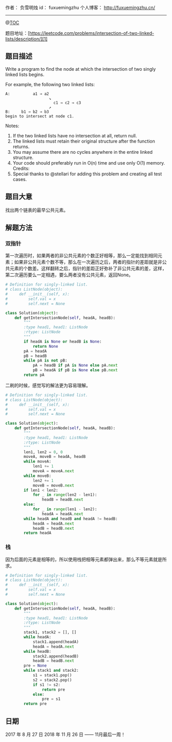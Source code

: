
作者： 负雪明烛
id：	fuxuemingzhu
个人博客：	http://fuxuemingzhu.cn/

---
@[TOC](目录)

题目地址：[https://leetcode.com/problems/intersection-of-two-linked-lists/description/][1]


## 题目描述

Write a program to find the node at which the intersection of two singly linked lists begins.


For example, the following two linked lists:

    A:          a1 → a2
                       ↘
                         c1 → c2 → c3
                       ↗            
    B:     b1 → b2 → b3
    begin to intersect at node c1.


Notes:

1. If the two linked lists have no intersection at all, return null.
1. The linked lists must retain their original structure after the function returns.
1. You may assume there are no cycles anywhere in the entire linked structure.
1. Your code should preferably run in O(n) time and use only O(1) memory.
Credits:
1. Special thanks to @stellari for adding this problem and creating all test cases.

## 题目大意

找出两个链表的最早公共元素。

## 解题方法

### 双指针

第一次遍历时，如果两者的非公共元素的个数正好相等，那么一定能找到相同元素；如果非公共元素个数不等，那么在一次遍历之后，两者的指针的差距就是非公共元素的个数差。这样翻转之后，指针的差距正好弥补了非公共元素的差，这样，第二次遍历要么一定相遇，要么两者没有公共元素，返回None。


```python
# Definition for singly-linked list.
# class ListNode(object):
#     def __init__(self, x):
#         self.val = x
#         self.next = None

class Solution(object):
    def getIntersectionNode(self, headA, headB):
        """
        :type head1, head1: ListNode
        :rtype: ListNode
        """
        if headA is None or headB is None:
            return None
        pA = headA
        pB = headB
        while pA is not pB:
            pA = headB if pA is None else pA.next
            pB = headA if pB is None else pB.next
        return pA
```

二刷的时候，感觉写的解法更为容易理解。

```python
# Definition for singly-linked list.
# class ListNode(object):
#     def __init__(self, x):
#         self.val = x
#         self.next = None

class Solution(object):
    def getIntersectionNode(self, headA, headB):
        """
        :type head1, head1: ListNode
        :rtype: ListNode
        """
        len1, len2 = 0, 0
        moveA, moveB = headA, headB
        while moveA:
            len1 += 1
            moveA = moveA.next
        while moveB:
            len2 += 1
            moveB = moveB.next
        if len1 < len2:
            for _ in range(len2 - len1):
                headB = headB.next
        else:
            for _ in range(len1 - len2):
                headA = headA.next
        while headA and headB and headA != headB:
            headA = headA.next
            headB = headB.next
        return headA
```

### 栈

因为后面的元素是相等的，所以使用栈把相等元素都弹出来，那么不等元素就是所求。

```python
# Definition for singly-linked list.
# class ListNode(object):
#     def __init__(self, x):
#         self.val = x
#         self.next = None

class Solution(object):
    def getIntersectionNode(self, headA, headB):
        """
        :type head1, head1: ListNode
        :rtype: ListNode
        """
        stack1, stack2 = [], []
        while headA:
            stack1.append(headA)
            headA = headA.next
        while headB:
            stack2.append(headB)
            headB = headB.next
        pre = None
        while stack1 and stack2:
            s1 = stack1.pop()
            s2 = stack2.pop()
            if s1 != s2:
                return pre
            else:
                pre = s1
        return pre
```


## 日期

2017 年 8 月 27 日 
2018 年 11 月 26 日 —— 11月最后一周！

  [1]: https://leetcode.com/problems/intersection-of-two-linked-lists/description/
